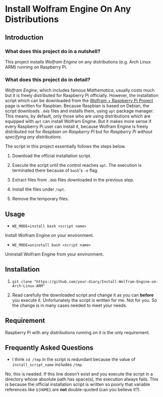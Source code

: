 # Install Wolfram Engine On Any Distributions

## Introduction

### What does this project do in a nutshell?

This project installs *Wolfram Engine* on any distributions (e.g. Arch Linux ARM) running on Raspberry Pi.

### What does this project do in detail?

*Wolfram Engine*, which includes famous *Mathematica*, usually costs much but it is freely distributed for Raspberry Pi officially. However, the installation script which can be downloaded from the [Wolfram + Raspberry Pi Project](https://www.wolfram.com/raspberry-pi/) page is written for Raspbian. Because Raspbian is based on Debian, the script downloads `.deb` files and installs them, using `apt` package manager. This means, by default, only those who are using distributions which are equipped with `apt` can install Wolfram Engine. But it makes more sense if every Raspberry Pi user can install it, because Wolfram Engine is freely distributed not for *Raspbian on Raspberry Pi* but for *Raspberry Pi without specifying any distributions*.

The script in this project essentially follows the steps below.

1. Download the official installation script.

2. Execute the script until the control reaches `apt`. The execution is terminated there because of `bash`'s `-e` flag.

3. Extract files from `.deb` files downloaded in the previous step.

4. Install the files under `/opt`.

5. Remove the temporary files.

## Usage

- `WE_MODE=install bash <script name>`

Install Wolfram Engine on your environment.

- `WE_MODE=uninstall bash <script name>`

Uninstall Wolfram Engine from your environment.

## Installation

1. `git clone "https://github.com/your-diary/Install-Wolfram-Engine-on-Arch-Linux-ARM"`

2. Read carefully the downloaded script and change it as you can **before** you execute it. Unfortunately the script is written for me. Not for you. So the change is in many cases needed to meet your needs.

## Requirement

Raspberry Pi with any distributions running on it is the only requirement.

## Frequently Asked Questions

- I think `cd /tmp` in the script is redundant because the value of `install_script_name` includes `/tmp`.

No, this is needed. If this line doesn't exist and you execute the script in a directory whose absolute path has space(s), the execution always fails. This is because the official installation script is written so poorly that variable references like `${HOME}` are **not** double-quoted (can you believe it?).

